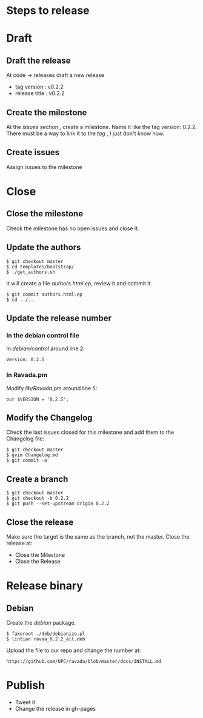 Steps to release
===============

# Draft

## Draft the release

At code -> releases draft a new release


 * tag version : v0.2.2
 * release title : v0.2.2


## Create the milestone

At the _issues_ section , create a milestone. Name it like the tag version: 0.2.2. There must be a way to link it to the _tag_ , I just don't know how.

## Create issues

Assign issues to the milestone

# Close

## Close the milestone

Check the milestone has no open issues and close it.

## Update the authors

    $ git checkout master
    $ cd templates/bootstrap/
    $ ./get_authors.sh

It will create a file _authors.html.ep_, review it and commit it.

    $ git commit authors.html.ep
    $ cd ../..

## Update the release number

### In the debian control file

In _debian/control_ around line 2:

    Version: 0.2.5

### In Ravada.pm

Modify _lib/Ravada.pm_ around line 5:

    our $VERSION = '0.2.5';


## Modify the Changelog

Check the last issues closed for this milestone and add them to the Changelog file:

    $ git checkout master
    $ gvim Changelog.md
    $ git commit -a

## Create a branch

    $ git checkout master
    $ git checkout -b 0.2.2
    $ git push --set-upstream origin 0.2.2

## Close the release

Make sure the target is the same as the branch, not the master.
Close the release at:

- Close the Milestone
- Close the Release

# Release binary

## Debian

Create the _debian_ package.

    $ fakeroot ./deb/debianize.pl
    $ lintian ravaa_0.2.2_all.deb

Upload the file to our repo and change the number at:

    https://github.com/UPC/ravada/blob/master/docs/INSTALL.md

# Publish

- Tweet it
- Change the release in gh-pages

